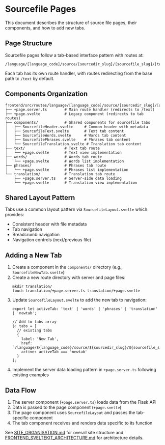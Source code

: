 # Sourcefile Pages

This document describes the structure of source file pages, their components, and how to add new tabs.

## Page Structure

Sourcefile pages follow a tab-based interface pattern with routes at:
```
/language/[language_code]/source/[sourcedir_slug]/[sourcefile_slug]/[tab]
```

Each tab has its own route handler, with routes redirecting from the base path to `/text` by default.

## Components Organization

```
frontend/src/routes/language/[language_code]/source/[sourcedir_slug]/[sourcefile_slug]/
├── +page.server.ts        # Main route handler (redirects to /text)
├── +page.svelte           # Legacy component (redirects to tab routes)
├── components/            # Shared components for sourcefile tabs
│   ├── SourcefileHeader.svelte     # Common header with metadata
│   ├── SourcefileText.svelte       # Text tab content
│   ├── SourcefileWords.svelte      # Words tab content
│   ├── SourcefilePhrases.svelte    # Phrases tab content
│   └── SourcefileTranslation.svelte # Translation tab content
├── text/                  # Text tab route
│   └── +page.svelte       # Text view implementation
├── words/                 # Words tab route
│   └── +page.svelte       # Words list implementation
├── phrases/               # Phrases tab route
│   └── +page.svelte       # Phrases list implementation
└── translation/           # Translation tab route
    ├── +page.server.ts    # Server-side data loading
    └── +page.svelte       # Translation view implementation
```

## Shared Layout Pattern

Tabs use a common layout pattern via `SourcefileLayout.svelte` which provides:
- Consistent header with file metadata
- Tab navigation
- Breadcrumb navigation
- Navigation controls (next/previous file)

## Adding a New Tab

1. Create a component in the `components/` directory (e.g., `SourcefileNewTab.svelte`)
2. Create a new route directory with server and page files:
   ```
   mkdir translation/
   touch translation/+page.server.ts translation/+page.svelte
   ```
3. Update `SourcefileLayout.svelte` to add the new tab to navigation:
   ```svelte
   export let activeTab: 'text' | 'words' | 'phrases' | 'translation' | 'newtab';
   
   // Add to tabs array
   $: tabs = [
     // existing tabs
     {
       label: 'New Tab',
       href: `/language/${language_code}/source/${sourcedir_slug}/${sourcefile_slug}/newtab`,
       active: activeTab === 'newtab'
     }
   ];
   ```
4. Implement the server data loading pattern in `+page.server.ts` following existing examples

## Data Flow

1. The server component (`+page.server.ts`) loads data from the Flask API
2. Data is passed to the page component (`+page.svelte`)
3. The page component uses `SourcefileLayout` and passes the tab-specific component
4. The tab component receives and renders data specific to its function

See [SITE_ORGANISATION.md](./SITE_ORGANISATION.md) for overall site structure and [FRONTEND_SVELTEKIT_ARCHITECTURE.md](./FRONTEND_SVELTEKIT_ARCHITECTURE.md) for architecture details. 